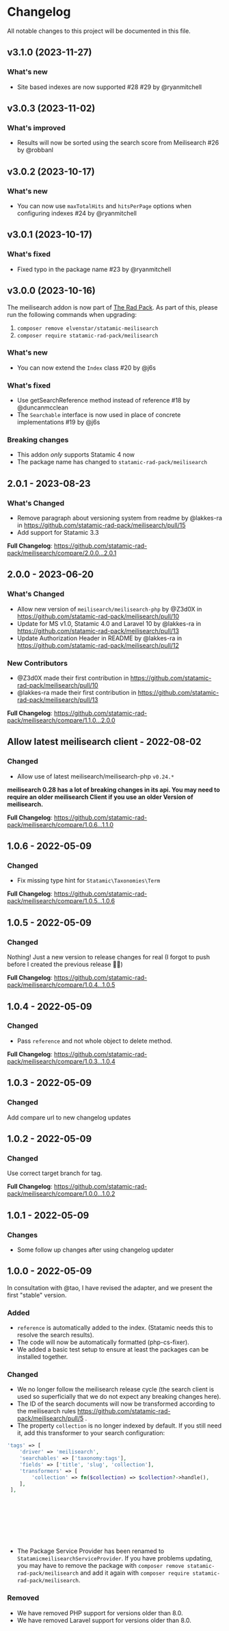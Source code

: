 # Changelog

All notable changes to this project will be documented in this file.

## v3.1.0 (2023-11-27)

### What's new

* Site based indexes are now supported #28 #29 by @ryanmitchell

## v3.0.3 (2023-11-02)

### What's improved

* Results will now be sorted using the search score from Meilisearch #26 by @robbanl

## v3.0.2 (2023-10-17)

### What's new

* You can now use `maxTotalHits` and `hitsPerPage` options when configuring indexes #24 by @ryanmitchell

## v3.0.1 (2023-10-17)

### What's fixed

* Fixed typo in the package name #23 by @ryanmitchell

## v3.0.0 (2023-10-16)

The meilisearch addon is now part of [The Rad Pack](https://github.com/statamic-rad-pack). As part of this, please run the following commands when upgrading:

1. `composer remove elvenstar/statamic-meilisearch`
2. `composer require statamic-rad-pack/meilisearch`

### What's new

* You can now extend the `Index` class #20 by @j6s

### What's fixed

* Use getSearchReference method instead of reference #18 by @duncanmcclean
* The `Searchable` interface is now used in place of concrete implementations #19 by @j6s

### Breaking changes

* This addon *only* supports Statamic 4 now
* The package name has changed to `statamic-rad-pack/meilisearch`

## 2.0.1 - 2023-08-23

### What's Changed

- Remove paragraph about versioning system from readme by @lakkes-ra in https://github.com/statamic-rad-pack/meilisearch/pull/15
- Add support for Statamic 3.3

**Full Changelog**: https://github.com/statamic-rad-pack/meilisearch/compare/2.0.0...2.0.1

## 2.0.0 - 2023-06-20

### What's Changed

- Allow new version of `meilisearch/meilisearch-php` by @Z3d0X in https://github.com/statamic-rad-pack/meilisearch/pull/10
- Update for MS v1.0, Statamic 4.0 and Laravel 10 by @lakkes-ra in https://github.com/statamic-rad-pack/meilisearch/pull/13
- Update Authorization Header in README by @lakkes-ra in https://github.com/statamic-rad-pack/meilisearch/pull/12

### New Contributors

- @Z3d0X made their first contribution in https://github.com/statamic-rad-pack/meilisearch/pull/10
- @lakkes-ra made their first contribution in https://github.com/statamic-rad-pack/meilisearch/pull/13

**Full Changelog**: https://github.com/statamic-rad-pack/meilisearch/compare/1.1.0...2.0.0

## Allow latest meilisearch client - 2022-08-02

### Changed

- Allow use of latest meilisearch/meilisearch-php `v0.24.*`

**meilisearch 0.28 has a lot of breaking changes in its api. You may need to require an older meilisearch Client if you use an older Version of meilisearch.**

**Full Changelog**: https://github.com/statamic-rad-pack/meilisearch/compare/1.0.6...1.1.0

## 1.0.6 - 2022-05-09

### Changed

- Fix missing type hint for `Statamic\Taxonomies\Term`

**Full Changelog**: https://github.com/statamic-rad-pack/meilisearch/compare/1.0.5...1.0.6

## 1.0.5 - 2022-05-09

### Changed

Nothing! Just a new version to release changes for real (I forgot to push before I created the previous release 🤦‍♂️)

**Full Changelog**: https://github.com/statamic-rad-pack/meilisearch/compare/1.0.4...1.0.5

## 1.0.4 - 2022-05-09

### Changed

- Pass `reference` and not whole object to delete method.

**Full Changelog**: https://github.com/statamic-rad-pack/meilisearch/compare/1.0.3...1.0.4

## 1.0.3 - 2022-05-09

### Changed

Add compare url to new changelog updates

## 1.0.2 - 2022-05-09

### Changed

Use correct target branch for tag.

**Full Changelog**: https://github.com/statamic-rad-pack/meilisearch/compare/1.0.0...1.0.2

## 1.0.1 - 2022-05-09

### Changes

- Some follow up changes after using changelog updater

## 1.0.0 - 2022-05-09

In consultation with @tao, I have revised the adapter, and we present the first "stable" version.

### Added

- `reference` is automatically added to the index. (Statamic needs this to resolve the search results).
- The code will now be automatically formatted (php-cs-fixer).
- We added a basic test setup to ensure at least the packages can be installed together.

### Changed

- We no longer follow the meilisearch release cycle (the search client is used so superficially that we do not expect any breaking changes here).
- The ID of the search documents will now be transformed according to the meilisearch rules https://github.com/statamic-rad-pack/meilisearch/pull/5 .
- The property `collection` is no longer indexed by default. If you still need it, add this transformer to your search configuration:

```php
'tags' => [
    'driver' => 'meilisearch',
    'searchables' => ['taxonomy:tags'],
    'fields' => ['title', 'slug', 'collection'],
    'transformers' => [
        'collection' => fn($collection) => $collection?->handle(),
    ],
 ],










```
- The Package Service Provider has been renamed to `StatamicmeilisearchServiceProvider`. If you have problems updating, you may have to remove the package with `composer remove statamic-rad-pack/meilisearch` and add it again with `composer require statamic-rad-pack/meilisearch`.

### Removed

- We have removed PHP support for versions older than 8.0.
- We have removed Laravel support for versions older than 8.0.
